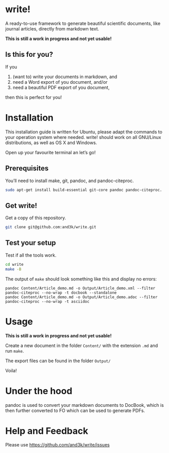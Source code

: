 # write!

A ready-to-use framework to generate beautiful scientific documents, like journal articles, directly from markdown text.

**This is still a work in progress and not yet usable!**


## Is this for you?

If you

1. (want to) write your documents in markdown, and
2. need a Word export of you document, and/or
3. need a beautiful PDF export of you document,

then this is perfect for you!



# Installation

This installation guide is written for Ubuntu, please adapt the commands to your operation system where needed. write! should work on all GNU/Linux distributions, as well as OS X and Windows.

Open up your favourite terminal an let’s go!


## Prerequisites

You’ll need to install make, git, pandoc, and pandoc-citeproc.

```sh
sudo apt-get install build-essential git-core pandoc pandoc-citeproc.
```


## Get write!

Get a copy of this repository.

```sh
git clone git@github.com:and3k/write.git
```


## Test your setup

Test if all the tools work.

```sh
cd write
make -B
```

The output of `make` should look something like this and display no errors:

```
pandoc Content/Article_demo.md -o Output/Article_demo.xml --filter pandoc-citeproc --no-wrap -t docbook --standalone
pandoc Content/Article_demo.md -o Output/Article_demo.adoc --filter pandoc-citeproc --no-wrap -t asciidoc
```



# Usage

**This is still a work in progress and not yet usable!**

Create a new document in the folder `Content/` with the extension `.md` and run `make`.

The export files can be found in the folder `Output/`

Voila!



# Under the hood

pandoc is used to convert your markdown documents to DocBook, which is then further converted to FO which can be used to generate PDFs.



# Help and Feedback

Please use https://github.com/and3k/write/issues

